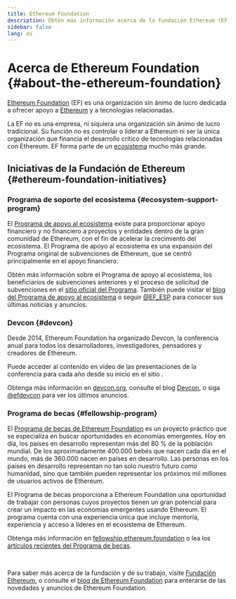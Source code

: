 ```yaml
---
title: Ethereum Foundation
description: Obtén más información acerca de la Fundación Ethereum (EF), una organización sin ánimo de lucro dedicada a dar soporte a Ethereum y a otras tecnologías similares.
sidebar: false
lang: es
---
```


# Acerca de Ethereum Foundation {#about-the-ethereum-foundation}

<Logo/>

[Ethereum Foundation](http://ethereum.foundation/) (EF) es una organización sin ánimo de lucro dedicada a ofrecer apoyo a [Ethereum](/what-is-ethereum/) y a tecnologías relacionadas.

La EF no es una empresa, ni siquiera una organización sin ánimo de lucro tradicional. Su función no es controlar o liderar a Ethereum ni ser la única organización que financia el desarrollo crítico de tecnologías relacionadas con Ethereum. EF forma parte de un [ecosistema](/community/) mucho más grande.

## Iniciativas de la Fundación de Ethereum {#ethereum-foundation-initiatives}

### Programa de soporte del ecosistema {#ecosystem-support-program}

El [Programa de apoyo al ecosistema](https://esp.ethereum.foundation/) existe para proporcionar apoyo financiero y no financiero a proyectos y entidades dentro de la gran comunidad de Ethereum, con el fin de acelerar la crecimiento del ecosistema. El Programa de apoyo al ecosistema es una expansión del Programa original de subvenciones de Ethereum, que se centró principalmente en el apoyo financiero.

Obtén más información sobre el Programa de apoyo al ecosistema, los beneficiarios de subvenciones anteriores y el proceso de solicitud de subvenciones en el [sitio oficial del Programa](https://esp.ethereum.foundation/). También puede visitar el [blog del Programa de apoyo al ecosistema](https://blog.ethereum.org/category/ecosystem-support-program/) o seguir [@EF_ESP](https://twitter.com/EF_ESP) para conocer sus últimas noticias y anuncios.

### Devcon {#devcon}

Desde 2014, Ethereum Foundation ha organizado Devcon, la conferencia anual para todos los desarrolladores, investigadores, pensadores y creadores de Ethereum.

Puede acceder al contenido en vídeo de las presentaciones de la conferencia para cada año desde su inicio en el sitio [](https://archive.devcon.org/).

Obtenga más información en [devcon.org](https://devcon.org/), consulte el blog [Devcon](https://blog.ethereum.org/category/devcon/), o siga [@efdevcon](https://twitter.com/EFDevcon) para ver los últimos anuncios.

### Programa de becas {#fellowship-program}

El [Programa de becas de Ethereum Foundation](https://fellowship.ethereum.foundation/) es un proyecto práctico que se especializa en buscar oportunidades en economías emergentes. Hoy en día, los países en desarrollo representan más del 80 % de la población mundial. De los aproximadamente 400.000 bebés que nacen cada día en el mundo, más de 360.000 nacen en países en desarrollo. Las personas en los países en desarrollo representan no tan solo nuestro futuro como humanidad, sino que también pueden representar los próximos mil millones de usuarios activos de Ethereum.

El Programa de becas proporciona a Ethereum Foundation una oportunidad de trabajar con personas cuyos proyectos tienen un gran potencial para crear un impacto en las economías emergentes usando Ethereum. El programa cuenta con una experiencia única que incluye mentoría, experiencia y acceso a líderes en el ecosistema de Ethereum.

Obtenga más información en [fellowship.ethereum.foundation](https://fellowship.ethereum.foundation/) o lea los [artículos recientes del Programa de becas](https://blog.ethereum.org/2021/05/07/ethereum-for-the-next-billion/).

<br/>

Para saber más acerca de la fundación y de su trabajo, visite [Fundación Ethereum](http://ethereum.foundation/), o consulte el [blog de Ethereum Foundation](https://blog.ethereum.org/) para enterarse de las novedades y anuncios de Ethereum Foundation.

